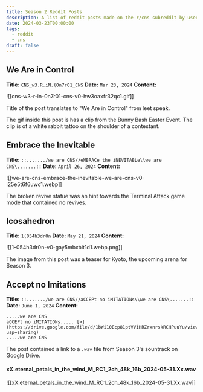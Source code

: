 ```yaml
---
title: Season 2 Reddit Posts
description: A list of reddit posts made on the r/cns subreddit by user @4RCU5 during Season 2.
date: 2024-03-23T00:00:00
tags:
  - reddit
  - cns
draft: false
---
```

## We Are in Control
**Title:** `CNS_w3.R.iN.(0n7r01_CNS`
**Date:** `Mar 23, 2024`
**Content:**

![[cns-w3-r-in-0n7r01-cns-v0-hw3oaxfr32qc1.gif]]

Title of the post translates to "We Are in Control" from leet speak.

The gif inside this post is has a clip from the Bunny Bash Easter Event. The clip is of a white rabbit tattoo on the shoulder of a contestant.
## Embrace the Inevitable
**Title:** `::......./we are CNS//eMBRACe the iNEVITABLe\\we are CNS\.......::`
**Date:** `April 26, 2024`
**Content:**

![[we-are-cns-embrace-the-inevitable-we-are-cns-v0-i25e5t6f6uwc1.webp]]

The broken revive statue was an hint towards the Terminal Attack game mode that contained no revives.

## Icosahedron
**Title:** `1(054h3dr0n`
**Date:** `May 21, 2024`
**Content:**

![[1-054h3dr0n-v0-gay5mbxbit1d1.webp.png]]

The image from this post was a teaser for Kyoto, the upcoming arena for Season 3.

## Accept no Imitations
**Title:** `::......./we are CNS//aCCEPt no iMITATIONs\\we are CNS\.......::`
**Date:** `June 1, 2024`
**Content:**

```
.....we are CNS  
aCCEPt no iMITATIONs..... [>](https://drive.google.com/file/d/1bWi10Ecp81ptVViHRZrxnrskRCHPuuYu/view?usp=sharing)
.....we are CNS
```

The post contained a link to a `.wav` file from Season 3's sountrack on Google Drive.

#### xX.eternal_petals_in_the_wind_M_RC1_2ch_48k_16b_2024-05-31.Xx.wav

![[xX.eternal_petals_in_the_wind_M_RC1_2ch_48k_16b_2024-05-31.Xx.wav]]
